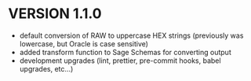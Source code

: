 # VERSION 1.1.0
- default conversion of RAW to uppercase HEX strings (previously was lowercase, but Oracle is case sensitive)
- added transform function to Sage Schemas for converting output 
- development upgrades (lint, prettier, pre-commit hooks, babel upgrades, etc...)